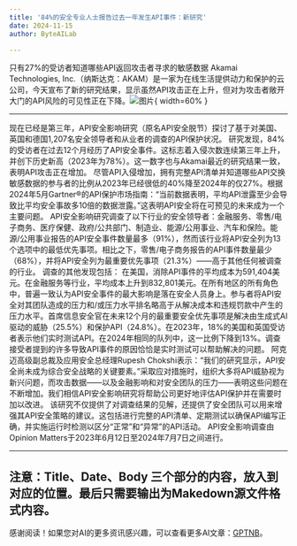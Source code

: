 ```yaml
---
title: '84%的安全专业人士报告过去一年发生API事件：新研究'
date: 2024-11-15
author: ByteAILab

---
```


只有27%的受访者知道哪些API返回攻击者寻求的敏感数据
Akamai Technologies, Inc.（纳斯达克：AKAM）是一家为在线生活提供动力和保护的云公司，今天宣布了新的研究结果，显示虽然API攻击正在上升，但对为攻击者敞开大门的API风险的可见性正在下降。![图片](https://ai-techpark.com/wp-content/uploads/2024/11/84-Security-960x540.jpg){ width=60% }

---
现在已经是第三年，API安全影响研究（原名API安全脱节）探讨了基于对美国、英国和德国1,207名安全领导者和从业者的调查的API保护状况。
研究发现，84%的受访者在过去12个月经历了API安全事件。这标志着入侵次数连续第三年上升，并创下历史新高（2023年为78%）。这一数字也与Akamai最近的研究结果一致，表明API攻击正在增加。
尽管API入侵增加，拥有完整API清单并知道哪些API交换敏感数据的参与者的比例从2023年已经很低的40%降至2024年的仅27%。根据2024年5月Gartner®的API保护市场指南：“当前数据表明，平均API泄露至少会导致比平均安全事故多10倍的数据泄露。”这表明API安全将在可预见的未来成为一个主要问题。
API安全影响研究调查了以下行业的安全领导者：金融服务、零售/电子商务、医疗保健、政府/公共部门、制造业、能源/公用事业、汽车和保险。能源/公用事业报告的API安全事件数量最多（91%），然而该行业将API安全列为13个选项中的最低优先事项。相比之下，零售/电子商务报告的API事件数量最少（68%），并将API安全列为最重要优先事项（21.3%）——高于其他任何被调查的行业。
调查的其他发现包括：
在美国，消除API事件的平均成本为591,404美元。在金融服务等行业，平均成本上升到832,801美元。在所有地区的所有角色中，普遍一致认为API安全事件的最大影响是落在安全人员身上。参与者将API安全对其团队造成的压力和/或压力水平排名略高于从解决成本和违规罚款中产生的压力水平。首席信息安全官在未来12个月的最重要安全优先事项是解决由生成式AI驱动的威胁（25.5%）和保护API（24.8%）。在2023年，18%的美国和英国受访者表示他们实时测试API。在2024年相同的队列中，这一比例下降到13%。调查接受者提到的许多导致API事件的原因恰恰是实时测试可以帮助解决的问题。
阿克迈高级副总裁及应用安全总经理Rupesh Chokshi表示：“我们的研究显示，API安全尚未成为综合安全战略的关键要素。”采取应对措施时，组织大多将API威胁视为新兴问题，而攻击数据——以及金融影响和对安全团队的压力——表明这些问题在不断增加。我们相信API安全影响研究将帮助公司更好地评估API保护并在需要时加以改进。
该研究不仅提供了对调查结果的见解，还提供了安全团队可以用来增强其API安全策略的建议。这包括进行完整的API清单、定期测试以确保API编写正确，并实施运行时检测以区分“正常”和“异常”的API活动。
API安全影响调查由Opinion Matters于2023年6月12日至2024年7月7日之间进行。

---
注意：Title、Date、Body 三个部分的内容，放入到对应的位置。最后只需要输出为Makedown源文件格式内容。
---
感谢阅读！如果您对AI的更多资讯感兴趣，可以查看更多AI文章：[GPTNB](https://gptnb.com)。